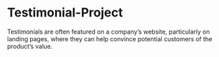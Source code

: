 # Testimonial-Project
Testimonials are often featured on a company’s website, particularly on landing pages, where they can help convince potential customers of the product’s value. 
